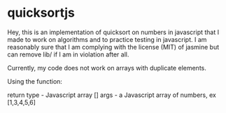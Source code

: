 quicksortjs
===========

Hey, this is an implementation of quicksort on numbers in javascript that I made to work on algorithms and to practice testing in javascript. I am reasonably sure that I am complying with the license (MIT) of jasmine but can remove lib/ if I am in violation after all.

Currently, my code does not work on arrays with duplicate elements.

Using the function:

return type - Javascript array []
args - a Javascript array of numbers, ex [1,3,4,5,6]




